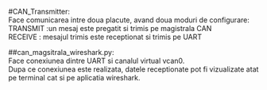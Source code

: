#CAN_Transmitter:  
Face comunicarea intre doua placute, avand doua moduri de configurare:   
TRANSMIT :un mesaj este pregatit si trimis pe magistrala CAN  
RECEIVE : mesajul trimis este receptionat si trimis pe UART  

##can_magsitrala_wireshark.py:  
Face conexiunea dintre UART si canalul virtual vcan0.  
Dupa ce conexiunea este realizata, datele receptionate pot fi vizualizate atat pe terminal cat si pe aplicatia wireshark.  
